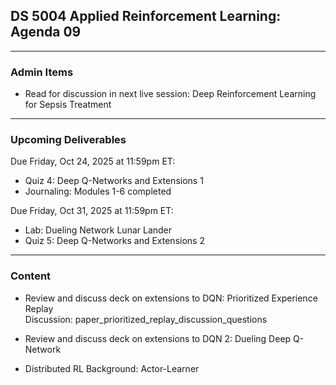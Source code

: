 ## DS 5004 Applied Reinforcement Learning: Agenda 09


---

### Admin Items

- Read for discussion in next live session: Deep Reinforcement Learning for Sepsis Treatment

---

### Upcoming Deliverables

Due Friday, Oct 24, 2025 at 11:59pm ET:  
- Quiz 4: Deep Q-Networks and Extensions 1  
- Journaling: Modules 1-6 completed  

Due Friday, Oct 31, 2025 at 11:59pm ET:  
- Lab: Dueling Network Lunar Lander  
- Quiz 5: Deep Q-Networks and Extensions 2


---

### Content

- Review and discuss deck on extensions to DQN: Prioritized Experience Replay  
  Discussion: paper_prioritized_replay_discussion_questions

- Review and discuss deck on extensions to DQN 2: Dueling Deep Q-Network

- Distributed RL Background: Actor-Learner
